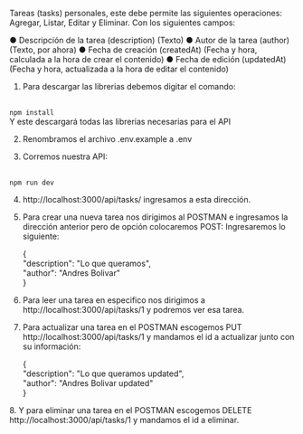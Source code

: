 Tareas (tasks) personales, este debe permite las
siguientes operaciones: Agregar, Listar, Editar y Eliminar. Con los siguientes campos:

● Descripción de la tarea (description) (Texto)
● Autor de la tarea (author) (Texto, por ahora)
● Fecha de creación (createdAt) (Fecha y hora, calculada a la hora de crear el
contenido)
● Fecha de edición (updatedAt) (Fecha y hora, actualizada a la hora de editar el
contenido)


1. Para descargar las librerias debemos digitar el comando:
  <br>
  <code>npm install</code>
  <br>
Y este descargará todas las librerias necesarias para el API

2. Renombramos el archivo .env.example a .env

3. Corremos nuestra API:
<br>
  <code>npm run dev</code>
  
4. http://localhost:3000/api/tasks/ ingresamos a esta dirección.

5. Para crear una nueva tarea nos dirigimos al POSTMAN e ingresamos la dirección anterior pero de opción colocaremos POST:
    Ingresaremos lo siguiente:
    
    <p>
    {      
      </br>
      "description": "Lo que queramos",
       <br>
      "author": "Andres Bolivar"
       <br>
    }
  </p>
    
6. Para leer una tarea en especifico nos dirigimos a http://localhost:3000/api/tasks/1 y podremos ver esa tarea.

7. Para actualizar una tarea en el POSTMAN escogemos PUT http://localhost:3000/api/tasks/1 y mandamos el id a actualizar junto con su información:
    <p>
    {      
      </br>      
      "description": "Lo que queramos updated",
      <br>
      "author": "Andres Bolivar updated"
    <br>
    }
  </p>
8. Y para eliminar una tarea en el POSTMAN escogemos DELETE http://localhost:3000/api/tasks/1 y mandamos el id a eliminar.
